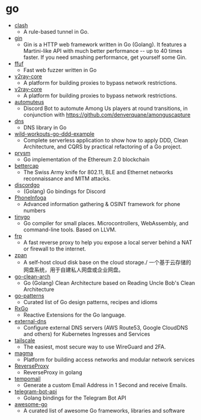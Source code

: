 # go
- [clash](https://github.com/Dreamacro/clash)
  - A rule-based tunnel in Go.
- [gin](https://github.com/gin-gonic/gin)
  - Gin is a HTTP web framework written in Go (Golang). It features a Martini-like API with much better performance -- up to 40 times faster. If you need smashing performance, get yourself some Gin.
- [ffuf](https://github.com/ffuf/ffuf)
  - Fast web fuzzer written in Go
- [v2ray-core](https://github.com/v2ray/v2ray-core)
  - A platform for building proxies to bypass network restrictions.
- [v2ray-core](https://github.com/v2fly/v2ray-core)
  - A platform for building proxies to bypass network restrictions.
- [automuteus](https://github.com/denverquane/automuteus)
  - Discord Bot to automute Among Us players at round transitions, in conjunction with https://github.com/denverquane/amonguscapture
- [dns](https://github.com/miekg/dns)
  - DNS library in Go
- [wild-workouts-go-ddd-example](https://github.com/ThreeDotsLabs/wild-workouts-go-ddd-example)
  - Complete serverless application to show how to apply DDD, Clean Architecture, and CQRS by practical refactoring of a Go project.
- [prysm](https://github.com/prysmaticlabs/prysm)
  - Go implementation of the Ethereum 2.0 blockchain
- [bettercap](https://github.com/bettercap/bettercap)
  - The Swiss Army knife for 802.11, BLE and Ethernet networks reconnaissance and MITM attacks.
- [discordgo](https://github.com/bwmarrin/discordgo)
  - (Golang) Go bindings for Discord
- [PhoneInfoga](https://github.com/sundowndev/PhoneInfoga)
  - Advanced information gathering & OSINT framework for phone numbers
- [tinygo](https://github.com/tinygo-org/tinygo)
  - Go compiler for small places. Microcontrollers, WebAssembly, and command-line tools. Based on LLVM.
- [frp](https://github.com/fatedier/frp)
  - A fast reverse proxy to help you expose a local server behind a NAT or firewall to the internet.
- [zpan](https://github.com/saltbo/zpan)
  - A self-host cloud disk base on the cloud storage./ 一个基于云存储的网盘系统，用于自建私人网盘或企业网盘。
- [go-clean-arch](https://github.com/bxcodec/go-clean-arch)
  - Go (Golang) Clean Architecture based on Reading Uncle Bob's Clean Architecture
- [go-patterns](https://github.com/tmrts/go-patterns)
  - Curated list of Go design patterns, recipes and idioms
- [RxGo](https://github.com/ReactiveX/RxGo)
  - Reactive Extensions for the Go language.
- [external-dns](https://github.com/kubernetes-sigs/external-dns)
  - Configure external DNS servers (AWS Route53, Google CloudDNS and others) for Kubernetes Ingresses and Services
- [tailscale](https://github.com/tailscale/tailscale)
  - The easiest, most secure way to use WireGuard and 2FA.
- [magma](https://github.com/magma/magma)
  - Platform for building access networks and modular network services
- [ReverseProxy](https://github.com/ilanyu/ReverseProxy)
  - ReverseProxy in golang
- [tempomail](https://github.com/kavishgr/tempomail)
  - Generate a custom Email Address in 1 Second and receive Emails.
- [telegram-bot-api](https://github.com/go-telegram-bot-api/telegram-bot-api)
  - Golang bindings for the Telegram Bot API
- [awesome-go](https://github.com/avelino/awesome-go)
  - A curated list of awesome Go frameworks, libraries and software
